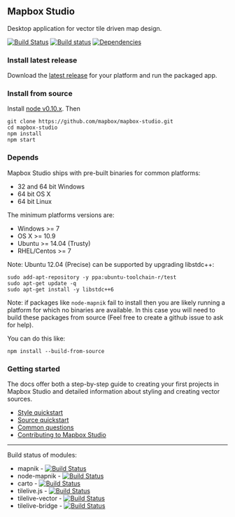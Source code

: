 Mapbox Studio
-------------
Desktop application for vector tile driven map design.

[![Build Status](https://secure.travis-ci.org/mapbox/mapbox-studio.png)](http://travis-ci.org/mapbox/mapbox-studio)
[![Build status](https://ci.appveyor.com/api/projects/status/28kreaivb6nv6ju2)](https://ci.appveyor.com/project/Mapbox/mapbox-studio)
[![Dependencies](https://david-dm.org/mapbox/mapbox-studio.png)](https://david-dm.org/mapbox/mapbox-studio)

### Install latest release

Download the [latest release](https://www.mapbox.com/mapbox-studio/) for your platform and run the packaged app.

### Install from source

Install [node v0.10.x](http://nodejs.org/download/). Then

    git clone https://github.com/mapbox/mapbox-studio.git
    cd mapbox-studio
    npm install
    npm start

### Depends

Mapbox Studio ships with pre-built binaries for common platforms:

  - 32 and 64 bit Windows
  - 64 bit OS X
  - 64 bit Linux

The minimum platforms versions are:

  - Windows >= 7
  - OS X >= 10.9
  - Ubuntu >= 14.04 (Trusty)
  - RHEL/Centos >= 7

Note: Ubuntu 12.04 (Precise) can be supported by upgrading libstdc++:

    sudo add-apt-repository -y ppa:ubuntu-toolchain-r/test
    sudo apt-get update -q
    sudo apt-get install -y libstdc++6

Note: if packages like `node-mapnik` fail to install then you are likely running a platform for which no binaries are available. In this case you will need to build these packages from source (Feel free to create a github issue to ask for help).

You can do this like:


    npm install --build-from-source


### Getting started

The docs offer both a step-by-step guide to creating your first projects in Mapbox Studio and detailed information about styling and creating vector sources.

- [Style quickstart](https://www.mapbox.com/mapbox-studio/style-quickstart/)
- [Source quickstart](https://www.mapbox.com/mapbox-studio/source-quickstart/)
- [Common questions](https://www.mapbox.com/mapbox-studio/common-questions/)
- [Contributing to Mapbox Studio](https://github.com/mapbox/mapbox-studio/blob/mb-pages/CONTRIBUTING.md)

------

Build status of modules:

 - mapnik - [![Build Status](https://secure.travis-ci.org/mapnik/mapnik.png?branch=2.3.x)](http://travis-ci.org/mapnik/mapnik)
 - node-mapnik - [![Build Status](https://secure.travis-ci.org/mapnik/node-mapnik.png)](http://travis-ci.org/mapnik/node-mapnik)
 - carto - [![Build Status](https://secure.travis-ci.org/mapbox/carto.png)](http://travis-ci.org/mapbox/carto)
 - tilelive.js - [![Build Status](https://secure.travis-ci.org/mapbox/tilelive.js.png)](http://travis-ci.org/mapbox/tilelive.js)
 - tilelive-vector - [![Build Status](https://secure.travis-ci.org/mapbox/tilelive-vector.png)](http://travis-ci.org/mapbox/tilelive-vector)
 - tilelive-bridge - [![Build Status](https://secure.travis-ci.org/mapbox/tilelive-bridge.png)](http://travis-ci.org/mapbox/tilelive-bridge)

